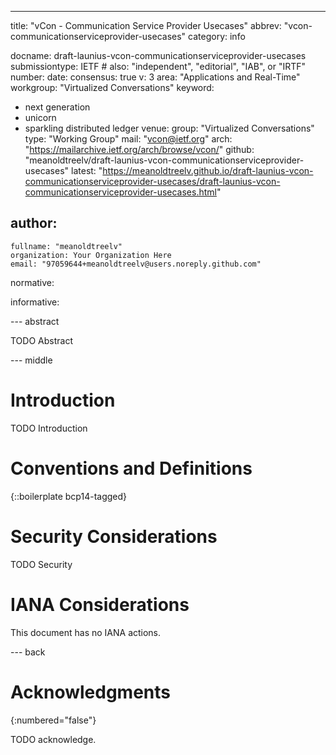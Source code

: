 ---
title: "vCon - Communication Service Provider Usecases"
abbrev: "vcon-communicationserviceprovider-usecases"
category: info

docname: draft-launius-vcon-communicationserviceprovider-usecases
submissiontype: IETF  # also: "independent", "editorial", "IAB", or "IRTF"
number:
date:
consensus: true
v: 3
area: "Applications and Real-Time"
workgroup: "Virtualized Conversations"
keyword:
 - next generation
 - unicorn
 - sparkling distributed ledger
venue:
  group: "Virtualized Conversations"
  type: "Working Group"
  mail: "vcon@ietf.org"
  arch: "https://mailarchive.ietf.org/arch/browse/vcon/"
  github: "meanoldtreelv/draft-launius-vcon-communicationserviceprovider-usecases"
  latest: "https://meanoldtreelv.github.io/draft-launius-vcon-communicationserviceprovider-usecases/draft-launius-vcon-communicationserviceprovider-usecases.html"

author:
 -
    fullname: "meanoldtreelv"
    organization: Your Organization Here
    email: "97059644+meanoldtreelv@users.noreply.github.com"

normative:

informative:


--- abstract

TODO Abstract


--- middle

# Introduction

TODO Introduction


# Conventions and Definitions

{::boilerplate bcp14-tagged}


# Security Considerations

TODO Security


# IANA Considerations

This document has no IANA actions.


--- back

# Acknowledgments
{:numbered="false"}

TODO acknowledge.

